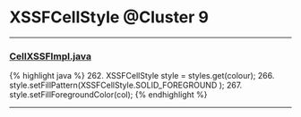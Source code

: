 # XSSFCellStyle @Cluster 9

***

### [CellXSSFImpl.java](https://searchcode.com/codesearch/view/72854552/)
{% highlight java %}
262. XSSFCellStyle style = styles.get(colour);
266.   style.setFillPattern(XSSFCellStyle.SOLID_FOREGROUND );
267.   style.setFillForegroundColor(col);
{% endhighlight %}

***

